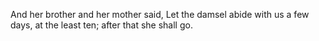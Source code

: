 And her brother and her mother said, Let the damsel abide with us a few days, at the least ten; after that she shall go.
